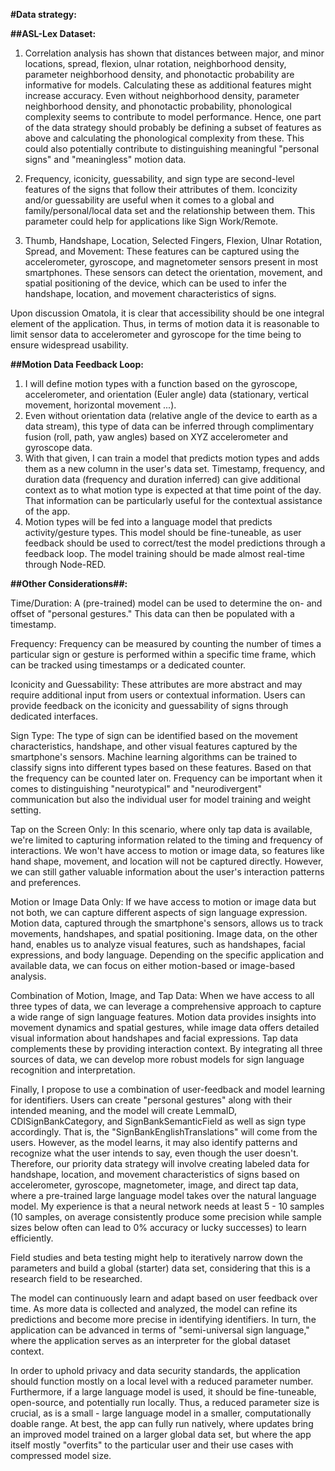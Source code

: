 **#Data strategy:**

**##ASL-Lex Dataset:**

1. Correlation analysis has shown that distances between major, and minor locations, spread, flexion, ulnar rotation, neighborhood density, parameter neighborhood density, and phonotactic probability are informative for models. Calculating these as additional features might increase accuracy. Even without neighborhood density, parameter neighborhood density, and phonotactic probability, phonological complexity seems to contribute to model performance. Hence, one part of the data strategy should probably be defining a subset of features as above and calculating the phonological complexity from these. This could also potentially contribute to distinguishing meaningful "personal signs" and "meaningless" motion data. 

2. Frequency, iconicity, guessability, and sign type are second-level features of the signs that follow their attributes of them. Iconcizity and/or guessability are useful when it comes to a global and family/personal/local data set and the relationship between them. This parameter could help for applications like Sign Work/Remote. 

3. Thumb, Handshape, Location, Selected Fingers, Flexion, Ulnar Rotation, Spread, and Movement: These features can be captured using the accelerometer, gyroscope, and magnetometer sensors present in most smartphones. These sensors can detect the orientation, movement, and spatial positioning of the device, which can be used to infer the handshape, location, and movement characteristics of signs.

Upon discussion Omatola, it is clear that accessibility should be one integral element of the application. Thus, in terms of motion data it is reasonable to limit sensor data to accelerometer and gyroscope for the time being to ensure widespread usability. 

**##Motion Data Feedback Loop:**

1. I will define motion types with a function based on the gyroscope, accelerometer, and orientation (Euler angle) data (stationary, vertical movement, horizontal movement ...). 
2. Even without orientation data (relative angle of the device to earth as a data stream), this type of data can be inferred through complimentary fusion (roll, path, yaw angles) based on XYZ accelerometer and gyroscope data. 
3. With that given, I can train a model that predicts motion types and adds them as a new column in the user's data set. Timestamp, frequency, and duration data (frequency and duration inferred) can give additional context as to what motion type is expected at that time point of the day. That information can be particularly useful for the contextual assistance of the app. 
4. Motion types will be fed into a language model that predicts activity/gesture types. This model should be fine-tuneable, as user feedback should be used to correct/test the model predictions through a feedback loop. The model training should be made almost real-time through Node-RED. 


**##Other Considerations##:**

Time/Duration: A (pre-trained) model can be used to determine the on- and offset of "personal gestures." This data can then be populated with a timestamp. 

Frequency: Frequency can be measured by counting the number of times a particular sign or gesture is performed within a specific time frame, which can be tracked using timestamps or a dedicated counter.

Iconicity and Guessability: These attributes are more abstract and may require additional input from users or contextual information. Users can provide feedback on the iconicity and guessability of signs through dedicated interfaces.

Sign Type: The type of sign can be identified based on the movement characteristics, handshape, and other visual features captured by the smartphone's sensors. Machine learning algorithms can be trained to classify signs into different types based on these features. Based on that the frequency can be counted later on. Frequency can be important when it comes to distinguishing "neurotypical" and "neurodivergent" communication but also the individual user for model training and weight setting. 

Tap on the Screen Only: In this scenario, where only tap data is available, we're limited to capturing information related to the timing and frequency of interactions. We won't have access to motion or image data, so features like hand shape, movement, and location will not be captured directly. However, we can still gather valuable information about the user's interaction patterns and preferences.

Motion or Image Data Only: If we have access to motion or image data but not both, we can capture different aspects of sign language expression. Motion data, captured through the smartphone's sensors, allows us to track movements, handshapes, and spatial positioning. Image data, on the other hand, enables us to analyze visual features, such as handshapes, facial expressions, and body language. Depending on the specific application and available data, we can focus on either motion-based or image-based analysis.

Combination of Motion, Image, and Tap Data: When we have access to all three types of data, we can leverage a comprehensive approach to capture a wide range of sign language features. Motion data provides insights into movement dynamics and spatial gestures, while image data offers detailed visual information about handshapes and facial expressions. Tap data complements these by providing interaction context. By integrating all three sources of data, we can develop more robust models for sign language recognition and interpretation.

Finally, I propose to use a combination of user-feedback and model learning for identifiers. Users can create "personal gestures" along with their intended meaning, and the model will create LemmaID, CDISignBankCategory, and SignBankSemanticField as well as sign type accordingly. That is, the "SignBankEnglishTranslations" will come from the users. However, as the model learns, it may also identify patterns and recognize what the user intends to say, even though the user doesn't. Therefore, our priority data strategy will involve creating labeled data for handshape, location, and movement characteristics of signs based on accelerometer, gyroscope, magnetometer, image, and direct tap data, where a pre-trained large language model takes over the natural language model. My experience is that a neural network needs at least 5 - 10 samples (10 samples, on average consistently produce some precision while sample sizes below often can lead to 0% accuracy or lucky successes) to learn efficiently. 

Field studies and beta testing might help to iteratively narrow down the parameters and build a global (starter) data set, considering that this is a research field to be researched. 

The model can continuously learn and adapt based on user feedback over time. As more data is collected and analyzed, the model can refine its predictions and become more precise in identifying identifiers. In turn, the application can be advanced in terms of "semi-universal sign language," where the application serves as an interpreter for the global dataset context. 

In order to uphold privacy and data security standards, the application should function mostly on a local level with a reduced parameter number. Furthermore, if a large language model is used, it should be fine-tuneable, open-source, and potentially run locally. Thus, a reduced parameter size is crucial, as is a small - large language model in a smaller, computationally doable range. At best, the app can fully run natively, where updates bring an improved model trained on a larger global data set, but where the app itself mostly "overfits" to the particular user and their use cases with compressed model size.